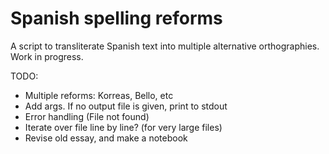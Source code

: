 # Spanish spelling reforms

A script to transliterate Spanish text into multiple alternative orthographies.
Work in progress.

TODO:
  - Multiple reforms: Korreas, Bello, etc
  - Add args. If no output file is given, print to stdout
  - Error handling (File not found)
  - Iterate over file line by line? (for very large files)
  - Revise old essay, and make a notebook

